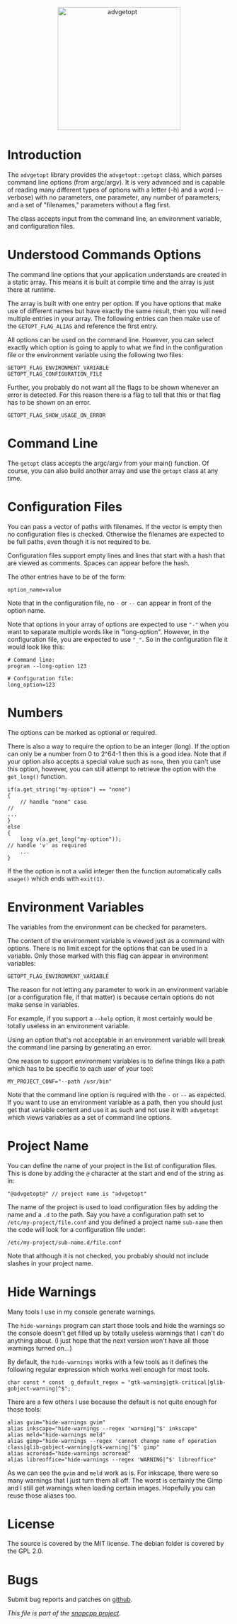 
<p align="center">
<img alt="advgetopt" title="Advance getopt, a C++ library to handle your command line options and configuration files seamlessly."
src="https://snapwebsites.org/sites/snapwebsites.org/files/images/advgetopt-277x277.png" width="277" height="277"/>
</p>

# Introduction

The `advgetopt` library provides the `advgetopt::getopt` class, which
parses command line options (from argc/argv). It is very advanced and
is capable of reading many different types of options with a letter
(-h) and a word (--verbose) with no parameters, one parameter, any
number of parameters, and a set of "filenames," parameters without
a flag first.

The class accepts input from the command line, an environment variable,
and configuration files.


# Understood Commands Options

The command line options that your application understands are created
in a static array. This means it is built at compile time and the array
is just there at runtime.

The array is built with one entry per option. If you have options that
make use of different names but have exactly the same result, then you
will need multiple entries in your array. The following entries can
then make use of the `GETOPT_FLAG_ALIAS` and reference the first entry.

All options can be used on the command line. However, you can select
exactly which option is going to apply to what we find in the
configuration file or the environment variable using the following
two files:

    GETOPT_FLAG_ENVIRONMENT_VARIABLE
    GETOPT_FLAG_CONFIGURATION_FILE

Further, you probably do not want all the flags to be shown whenever
an error is detected. For this reason there is a flag to tell that
this or that flag has to be shown on an error.

    GETOPT_FLAG_SHOW_USAGE_ON_ERROR


# Command Line

The `getopt` class accepts the argc/argv from your main() function.
Of course, you can also build another array and use the `getopt`
class at any time.


# Configuration Files

You can pass a vector of paths with filenames. If the vector is
empty then no configuration files is checked. Otherwise the filenames
are expected to be full paths, even though it is not required to be.

Configuration files support empty lines and lines that start with
a hash that are viewed as comments. Spaces can appear before the hash.

The other entries have to be of the form:

    option_name=value

Note that in the configuration file, no `-` or `--` can appear in
front of the option name.

Note that options in your array of options are expected to use `"-"`
when you want to separate multiple words like in "long-option".
However, in the configuration file, you are expected to use `"_"`.
So in the configuration file it would look like this:

    # Command line:
    program --long-option 123

    # Configuration file:
    long_option=123


# Numbers

The options can be marked as optional or required.

There is also a way to require the option to be an integer (long). If
the option can only be a number from 0 to 2^64-1 then this is a good
idea. Note that if your option also accepts a special value such as
`none`, then you can't use this option, however, you can still attempt
to retrieve the option with the `get_long()` function.

    if(a.get_string("my-option") == "none")
    {
    	// handle "none" case
	//
	...
    }
    else
    {
    	long v(a.get_long("my-option"));
	// handle 'v' as required
    	...
    }

If the the option is not a valid integer then the function automatically
calls `usage()` which ends with `exit(1)`.


# Environment Variables

The variables from the environment can be checked for parameters.

The content of the environment variable is viewed just as a command
with options. There is no limit except for the options that can be
used in a variable. Only those marked with this flag can appear in
environment variables:

    GETOPT_FLAG_ENVIRONMENT_VARIABLE

The reason for not letting any parameter to work in an environment
variable (or a configuration file, if that matter) is because certain
options do not make sense in variables.

For example, if you support a `--help` option, it most certainly
would be totally useless in an environment variable.

Using an option that's not acceptable in an environment variable
will break the command line parsing by generating an error.

One reason to support environment variables is to define things
like a path which has to be specific to each user of your tool:

    MY_PROJECT_CONF="--path /usr/bin"

Note that the command line option is required with the `-` or `--`
as expected. If you want to use an environment variable as a path,
then you should just get that variable content and use it as such
and not use it with `advgetopt` which views variables as a set
of command line options.


# Project Name

You can define the name of your project in the list of configuration
files. This is done by adding the `@` character at the start and end
of the string as in:

    "@advgetopt@" // project name is "advgetopt"

The name of the project is used to load configuration files by adding
the name and a `.d` to the path. Say you have a configuration path
set to `/etc/my-project/file.conf` and you defined a project name
`sub-name` then the code will look for a configuration file under:

    /etc/my-project/sub-name.d/file.conf

Note that although it is not checked, you probably should not include
slashes in your project name.


# Hide Warnings

Many tools I use in my console generate warnings.

The `hide-warnings` program can start those tools and hide the warnings
so the console doesn't get filled up by totally useless warnings
that I can't do anything about. (I just hope that the next version
won't have all those warnings turned on...)

By default, the `hide-warnings` works with a few tools as it defines
the following regular expression which works well enough for most
tools.

    char const * const  g_default_regex = "gtk-warning|gtk-critical|glib-gobject-warning|^$";

There are a few others I use because the default is not quite enough
for those tools:

    alias gvim="hide-warnings gvim"
    alias inkscape="hide-warnings --regex 'warning|^$' inkscape"
    alias meld="hide-warnings meld"
    alias gimp="hide-warnings --regex 'cannot change name of operation class|glib-gobject-warning|gtk-warning|^$' gimp"
    alias acroread="hide-warnings acroread"
    alias libreoffice="hide-warnings --regex 'WARNING|^$' libreoffice"

As we can see the `gvim` and `meld` work as is. For inkscape, there
were so many warnings that I just turn them all off. The worst is
certainly the Gimp and I still get warnings when loading certain
images. Hopefully you can reuse those aliases too.


# License

The source is covered by the MIT license. The debian folder is covered
by the GPL 2.0.


# Bugs

Submit bug reports and patches on
[github](https://github.com/m2osw/advgetopt/issues).


_This file is part of the [snapcpp project](https://snapwebsites.org/)._
